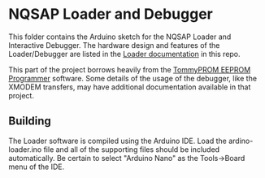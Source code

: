 # NQSAP Loader and Debugger

This folder contains the Arduino sketch for the NQSAP Loader and Interactive Debugger.
The hardware design and features of the Loader/Debugger are listed in the
[Loader documentation](https://tomnisbet.github.io/nqsap/docs/loader/) in this repo.

This part of the project borrows heavily from the
[TommyPROM EEPROM Programmer](https://github.com/TomNisbet/TommyPROM) software.
Some details of the usage of the debugger, like the XMODEM transfers, may have additional
documentation available in that project.

## Building

The Loader software is compiled using the Arduino IDE.  Load the ardino-loader.ino file
and all of the supporting files should be included automatically.  Be certain to select
"Arduino Nano" as the Tools->Board menu of the IDE.
